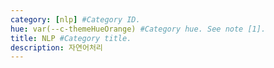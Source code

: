 ```yaml
---
category: [nlp] #Category ID.
hue: var(--c-themeHueOrange) #Category hue. See note [1].
title: NLP #Category title.
description: 자연어처리
---
```


